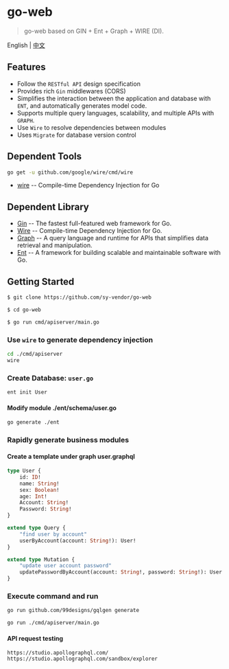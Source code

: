 # go-web

> go-web based on GIN + Ent + Graph + WIRE (DI).

English | [中文](README_CN.md)

## Features

- Follow the `RESTful API` design specification
- Provides rich `Gin` middlewares (CORS)
- Simplifies the interaction between the application and database with `ENT`, and automatically generates model code.
- Supports multiple query languages, scalability, and multiple APIs with `GRAPH`.
- Use `Wire` to resolve dependencies between modules
- Uses `Migrate` for database version control

## Dependent Tools

```bash
go get -u github.com/google/wire/cmd/wire
```

- [wire](https://github.com/google/wire) -- Compile-time Dependency Injection for Go
## Dependent Library

- [Gin](https://gin-gonic.com/) -- The fastest full-featured web framework for Go.
- [Wire](https://github.com/google/wire) -- Compile-time Dependency Injection for Go.
- [Graph](https://github.com/graphql) -- A query language and runtime for APIs that simplifies data retrieval and manipulation.
- [Ent](https://github.com/ent) -- A framework for building scalable and maintainable software with Go.

## Getting Started

```bash
$ git clone https://github.com/sy-vendor/go-web

$ cd go-web

$ go run cmd/apiserver/main.go
```

### Use `wire` to generate dependency injection

```bash
cd ./cmd/apiserver
wire
```

### Create Database: `user.go`
```bash
ent init User
```
#### Modify module ./ent/schema/user.go

```bash
go generate ./ent
```

### Rapidly generate business modules

#### Create a template under graph user.graphql

```graphql
type User {
    id: ID!
    name: String!
    sex: Boolean!
    age: Int!
    Account: String!
    Password: String!
}

extend type Query {
    "find user by account"
    userByAccount(account: String!): User!
}

extend type Mutation {
    "update user account password"
    updatePasswordByAccount(account: String!, password: String!): User!
}
```

### Execute command and run

```bash
go run github.com/99designs/gqlgen generate

go run ./cmd/apiserver/main.go
```

#### API request testing
```
https://studio.apollographql.com/
https://studio.apollographql.com/sandbox/explorer
```
